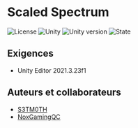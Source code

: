 # Scaled Spectrum

<p align="left">
  <img alt="License" src="https://img.shields.io/github/license/DevZone-du-DigiHub/Scaled-Spectrum?style=for-the-badge&branch=master" />
  <img alt="Unity" src="https://img.shields.io/badge/Made%20with-Unity-57b9d3.svg?style=for-the-badge&logo=unity" />
  <img alt="Unity version" src="https://img.shields.io/badge/Unity-2021.3.23f1-57b9d3.svg?style=for-the-badge&logo=unity" />
  <img alt="State" src="https://img.shields.io/badge/State-In%20development-red.svg?style=for-the-badge" />
</p>

## Exigences

- Unity Editor 2021.3.23f1

## Auteurs et collaborateurs

- [S3TM0TH](https://github.com/S3TM0TH)
- [NoxGamingQC](https://github.com/NoxGamingQC)
